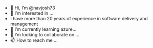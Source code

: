- 👋 Hi, I’m @navjosh73
- 👀 I’m interested in ...
 - I have more than 20 years of experience in software delivery and management
- 🌱 I’m currently learning azure...
- 💞️ I’m looking to collaborate on ...
- 📫 How to reach me ...

<!---
navjosh73/navjosh73 is a ✨ special ✨ repository because its `README.md` (this file) appears on your GitHub profile.
You can click the Preview link to take a look at your changes.
--->
